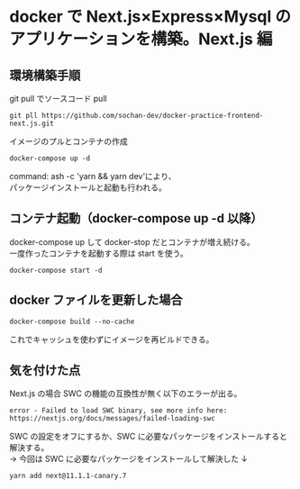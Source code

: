 # docker で Next.js×Express×Mysql のアプリケーションを構築。Next.js 編

## 環境構築手順

git pull でソースコード pull

```
git pll https://github.com/sochan-dev/docker-practice-frontend-next.js.git
```

イメージのプルとコンテナの作成

```
docker-compose up -d
```

command: ash -c 'yarn && yarn dev'により、<br/>
パッケージインストールと起動も行われる。

## コンテナ起動（docker-compose up -d 以降）

docker-compose up して docker-stop だとコンテナが増え続ける。<br/>
一度作ったコンテナを起動する際は start を使う。

```
docker-compose start -d
```

## docker ファイルを更新した場合

```
docker-compose build --no-cache
```

これでキャッシュを使わずにイメージを再ビルドできる。

## 気を付けた点

Next.js の場合 SWC の機能の互換性が無く以下のエラーが出る。

```
error - Failed to load SWC binary, see more info here: https://nextjs.org/docs/messages/failed-loading-swc
```

SWC の設定をオフにするか、SWC に必要なパッケージをインストールすると解決する。<br/>
→ 今回は SWC に必要なパッケージをインストールして解決した ↓

```
yarn add next@11.1.1-canary.7
```
